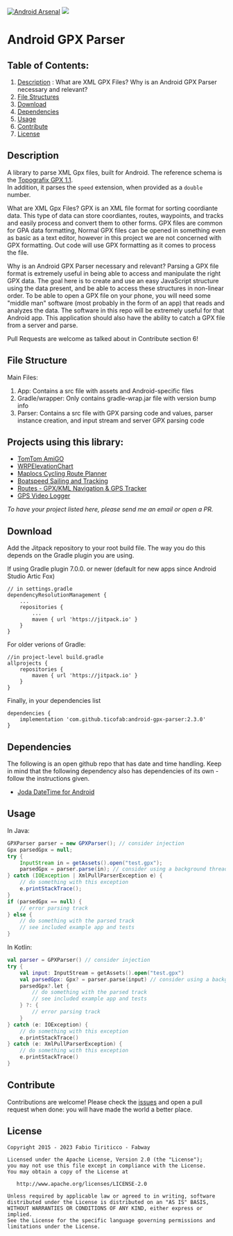 [![Android Arsenal](https://img.shields.io/badge/Android%20Arsenal-android--gpx--parser-green.svg?style=flat)](https://android-arsenal.com/details/1/2500)
[![](https://jitpack.io/v/ticofab/android-gpx-parser.svg)](https://jitpack.io/#ticofab/android-gpx-parser)

# Android GPX Parser

## Table of Contents:
1. [Description](#description) : What are XML GPX Files? Why is an Android GPX Parser necessary and relevant?
2. [File Structures](#file)
3. [Download](#download)
4. [Dependencies](#dependencies)
5. [Usage](#usage)
6. [Contribute](#contribute)
7. [License](#license) 


## Description
A library to parse XML Gpx files, built for Android. The reference schema is the [Topografix GPX 1.1](http://www.topografix.com/GPX/1/1/).  
In addition, it parses the `speed` extension, when provided as a `double` number.

What are XML Gpx Files? 
GPX is an XML file format for sorting coordiante data. This type of data can store coordiantes, routes, waypoints, and tracks and easily process and convert them to other forms. GPX files are common for GPA data formatting, Normal GPX files can be opened in something even as basic as a text editor, however in this project we are not concerned with GPX formatting. Out code will use GPX formatting as it comes to process the file. 

Why is an Android GPX Parser necessary and relevant?
Parsing a GPX file format is extremely useful in being able to access and manipulate the right GPX data. The goal here is to create and use an easy JavaScript structure using the data present, and be able to access these structures in non-linear order. To be able to open a GPX file on your phone, you will need some "middle man" software (most probably in the form of an app) that reads and analyzes the data. The software in this repo will be extremely useful for that Android app. This application should also have the ability to catch a GPX file from a server and parse. 

Pull Requests are welcome as talked about in Contribute section 6! 


## File Structure
Main Files: 
1. App: Contains a src file with assets and Android-specific files
2. Gradle/wrapper: Only contains gradle-wrap.jar file with version bump info
3. Parser: Contains a src file with GPX parsing code and values, parser instance creation, and input stream and server GPX parsing code


## Projects using this library:

* [TomTom AmiGO](https://play.google.com/store/apps/details?id=com.tomtom.speedcams.android.map)
* [WRPElevationChart](https://play.google.com/store/apps/details?id=de.wrpsoft.wrpelevationchartmaker&hl=de&gl=US)
* [Maplocs Cycling Route Planner](https://play.google.com/store/apps/details?id=abhiank.maplocs)
* [Boatspeed Sailing and Tracking](https://play.google.com/store/apps/details?id=de.herberlin.boatspeed&hl=de)
* [Routes - GPX/KML Navigation & GPS Tracker](https://play.google.com/store/apps/details?id=de.flosdorf.routenavigation&hl=de)
* [GPS Video Logger](https://play.google.com/store/apps/details?id=app.gps_video_logger)

_To have your project listed here, please send me an email or open a PR._

## Download

Add the Jitpack repository to your root build file. The way you do this depends on the Gradle plugin you are using.

If using Gradle plugin 7.0.0. or newer (default for new apps since Android Studio Artic Fox)
```
// in settings.gradle
dependencyResolutionManagement {
    ...
    repositories {
        ...
        maven { url 'https://jitpack.io' }
    }
}
```

For older verions of Gradle: 
```
//in project-level build.gradle
allprojects {
    repositories {
        maven { url 'https://jitpack.io' }
    }
}
```

Finally, in your dependencies list

```
dependencies {
    implementation 'com.github.ticofab:android-gpx-parser:2.3.0'
}
```

## Dependencies

The following is an open github repo that has date and time handling. Keep in mind that the following dependency also has dependencies of its own - follow the instructions given.

* [Joda DateTime for Android](https://github.com/dlew/joda-time-android)

## Usage

In Java:

```java
GPXParser parser = new GPXParser(); // consider injection
Gpx parsedGpx = null;
try {
    InputStream in = getAssets().open("test.gpx");
    parsedGpx = parser.parse(in); // consider using a background thread
} catch (IOException | XmlPullParserException e) {
    // do something with this exception
    e.printStackTrace();
}
if (parsedGpx == null) {
    // error parsing track
} else {
    // do something with the parsed track
    // see included example app and tests
}
```

In Kotlin:

```kotlin
val parser = GPXParser() // consider injection
try {
    val input: InputStream = getAssets().open("test.gpx")
    val parsedGpx: Gpx? = parser.parse(input) // consider using a background thread
    parsedGpx?.let {
        // do something with the parsed track
        // see included example app and tests
    } ?: {
        // error parsing track
    }
} catch (e: IOException) {
    // do something with this exception
    e.printStackTrace()
} catch (e: XmlPullParserException) {
    // do something with this exception
    e.printStackTrace()
}
```

## Contribute

Contributions are welcome! Please check the [issues](https://github.com/ticofab/android-gpx-parser/issues) and open a pull request when done: you will have made the world a better place.

## License

    Copyright 2015 - 2023 Fabio Tiriticco - Fabway

    Licensed under the Apache License, Version 2.0 (the "License");
    you may not use this file except in compliance with the License.
    You may obtain a copy of the License at

       http://www.apache.org/licenses/LICENSE-2.0

    Unless required by applicable law or agreed to in writing, software
    distributed under the License is distributed on an "AS IS" BASIS,
    WITHOUT WARRANTIES OR CONDITIONS OF ANY KIND, either express or implied.
    See the License for the specific language governing permissions and
    limitations under the License.
